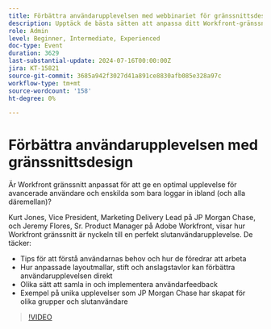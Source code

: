 ```yaml
---
title: Förbättra användarupplevelsen med webbinariet för gränssnittsdesign
description: Upptäck de bästa sätten att anpassa ditt Workfront-gränssnitt i vårt on-demand-webbinarium. Lär dig av JP Morgan Chase- och Adobe Workfront-experter om hur man optimerar användarupplevelsen med layoutmallar, stift, anslagstavlor och samlar in feedback från användarna.
role: Admin
level: Beginner, Intermediate, Experienced
doc-type: Event
duration: 3629
last-substantial-update: 2024-07-16T00:00:00Z
jira: KT-15821
source-git-commit: 3685a942f3027d41a891ce8830afb085e328a97c
workflow-type: tm+mt
source-wordcount: '158'
ht-degree: 0%

---
```



# Förbättra användarupplevelsen med gränssnittsdesign

Är Workfront gränssnitt anpassat för att ge en optimal upplevelse för avancerade användare och enskilda som bara loggar in ibland (och alla däremellan)?

Kurt Jones, Vice President, Marketing Delivery Lead på JP Morgan Chase, och Jeremy Flores, Sr. Product Manager på Adobe Workfront, visar hur Workfront gränssnitt är nyckeln till en perfekt slutanvändarupplevelse. De täcker:

* Tips för att förstå användarnas behov och hur de föredrar att arbeta
* Hur anpassade layoutmallar, stift och anslagstavlor kan förbättra användarupplevelsen direkt
* Olika sätt att samla in och implementera användarfeedback
* Exempel på unika upplevelser som JP Morgan Chase har skapat för olika grupper och slutanvändare

>[!VIDEO](https://video.tv.adobe.com/v/3431015/?learn=on)
